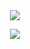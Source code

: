 　<p align="center">![](https://komarev.com/ghpvc/?username=2ft-high&label=🐰&color=8B8655)</p>


<p align="center">
  <img src="https://files.catbox.moe/aptxgi.png" />
</p>
